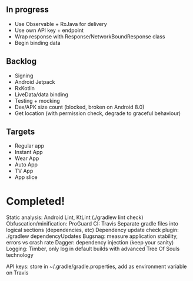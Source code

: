 ## In progress

- Use Observable + RxJava for delivery
- Use own API key + endpoint
- Wrap response with Response/NetworkBoundResponse class
- Begin binding data


## Backlog

- Signing
- Android Jetpack
- RxKotlin
- LiveData/data binding
- Testing + mocking
- Dex/APK size count (blocked, broken on Android 8.0)
- Get location (with permission check, degrade to graceful behaviour)


## Targets

- Regular app
- Instant App
- Wear App
- Auto App
- TV App
- App slice


# Completed!

Static analysis: Android Lint, KtLint (./gradlew lint check)
Obfuscation/minification: ProGuard
CI: Travis
Separate gradle files into logical sections (dependencies, etc)
Dependency update check plugin: ./gradlew dependencyUpdates
Bugsnag: measure application stability, errors vs crash rate
Dagger: dependency injection (keep your sanity)
Logging: Timber, only log in default builds with advanced Tree Of Souls technology



API keys: store in ~/.gradle/gradle.properties, add as environment variable on Travis